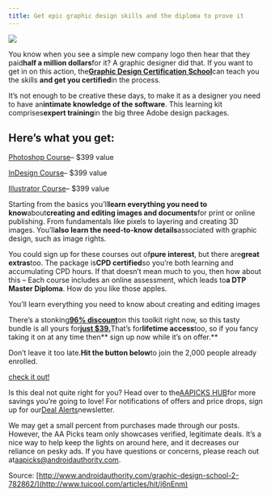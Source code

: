 ```yaml
---
title: Get epic graphic design skills and the diploma to prove it
---
```


![](http://img1.tuicool.com/BvQbAzQ.jpg!web)

You know when you see a simple new company logo then hear that they paid**half a million dollars**for it? A graphic designer did that. If you want to get in on this action, the[**Graphic Design Certification School**](https://goo.gl/LEaxcr)can teach you the skills **and get you certified**in the process.

It’s not enough to be creative these days, to make it as a designer you need to have an**intimate knowledge of the software**. This learning kit comprises**expert training**in the big three Adobe design packages.

## Here’s what you get:

[Photoshop Course](https://goo.gl/LEaxcr)– $399 value

[InDesign Course](https://goo.gl/LEaxcr)– $399 value

[Illustrator Course](https://goo.gl/LEaxcr)– $399 value

Starting from the basics you’ll**learn everything you need to know**about**creating and editing images and documents**for print or online publishing. From fundamentals like pixels to layering and creating 3D images. You’ll**also learn the need-to-know details**associated with graphic design, such as image rights.

You could sign up for these courses out of**pure interest**, but there are**great extras**too. The package is**CPD certified**so you’re both learning and accumulating CPD hours. If that doesn’t mean much to you, then how about this – Each course includes an online assessment, which leads to**a DTP Master Diploma**. How do you like those apples.

You’ll learn everything you need to know about creating and editing images

There’s a stonking[**96% discount**](https://goo.gl/LEaxcr)on this toolkit right now, so this tasty bundle is all yours for[**just $39.**](https://goo.gl/LEaxcr)That’s for**lifetime access**too, so if you fancy taking it on at any time then** sign up now while it’s on offer.**

Don’t leave it too late.**Hit the button below**to join the 2,000 people already enrolled.

[check it out!](https://goo.gl/LEaxcr)

Is this deal not quite right for you? Head over to the[AAPICKS HUB](https://goo.gl/WPGPbB)for more savings you’re going to love! For notifications of offers and price drops, sign up for our[Deal Alerts](https://goo.gl/WbwVpc)newsletter.

We may get a small percent from purchases made through our posts. However, the AA Picks team only showcases verified, legitimate deals. It’s a nice way to help keep the lights on around here, and it decreases our reliance on pesky ads. If you have questions or concerns, please reach out at[aapicks@androidauthority.com](mailto:aapicks@androidauthority.com).

  




Source: [http://www.androidauthority.com/graphic-design-school-2-782862/](http://www.tuicool.com/articles/hit/j6nEnm)

